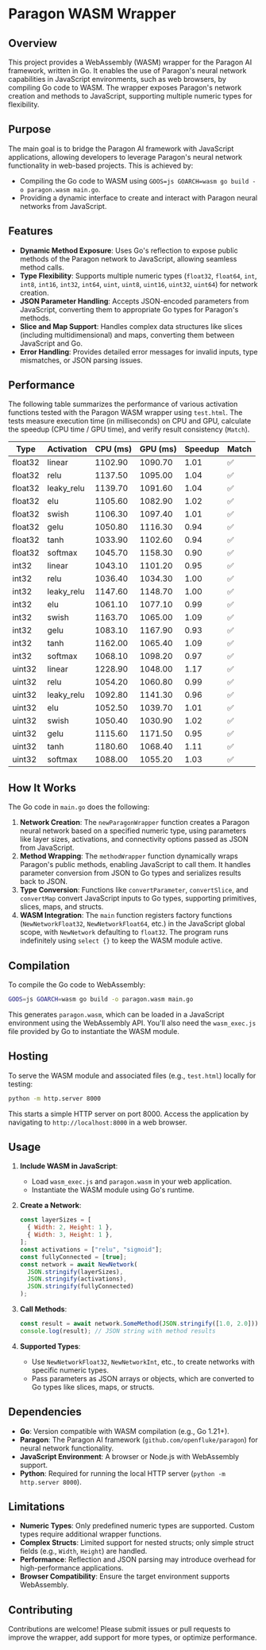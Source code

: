 # Paragon WASM Wrapper

## Overview

This project provides a WebAssembly (WASM) wrapper for the Paragon AI framework, written in Go. It enables the use of Paragon's neural network capabilities in JavaScript environments, such as web browsers, by compiling Go code to WASM. The wrapper exposes Paragon's network creation and methods to JavaScript, supporting multiple numeric types for flexibility.

## Purpose

The main goal is to bridge the Paragon AI framework with JavaScript applications, allowing developers to leverage Paragon's neural network functionality in web-based projects. This is achieved by:

- Compiling the Go code to WASM using `GOOS=js GOARCH=wasm go build -o paragon.wasm main.go`.
- Providing a dynamic interface to create and interact with Paragon neural networks from JavaScript.

## Features

- **Dynamic Method Exposure**: Uses Go's reflection to expose public methods of the Paragon network to JavaScript, allowing seamless method calls.
- **Type Flexibility**: Supports multiple numeric types (`float32`, `float64`, `int`, `int8`, `int16`, `int32`, `int64`, `uint`, `uint8`, `uint16`, `uint32`, `uint64`) for network creation.
- **JSON Parameter Handling**: Accepts JSON-encoded parameters from JavaScript, converting them to appropriate Go types for Paragon's methods.
- **Slice and Map Support**: Handles complex data structures like slices (including multidimensional) and maps, converting them between JavaScript and Go.
- **Error Handling**: Provides detailed error messages for invalid inputs, type mismatches, or JSON parsing issues.

## Performance

The following table summarizes the performance of various activation functions tested with the Paragon WASM wrapper using `test.html`. The tests measure execution time (in milliseconds) on CPU and GPU, calculate the speedup (CPU time / GPU time), and verify result consistency (`Match`).

| Type    | Activation | CPU (ms) | GPU (ms) | Speedup | Match |
| ------- | ---------- | -------- | -------- | ------- | ----- |
| float32 | linear     | 1102.90  | 1090.70  | 1.01    | ✅    |
| float32 | relu       | 1137.50  | 1095.00  | 1.04    | ✅    |
| float32 | leaky_relu | 1139.70  | 1091.60  | 1.04    | ✅    |
| float32 | elu        | 1105.60  | 1082.90  | 1.02    | ✅    |
| float32 | swish      | 1106.30  | 1097.40  | 1.01    | ✅    |
| float32 | gelu       | 1050.80  | 1116.30  | 0.94    | ✅    |
| float32 | tanh       | 1033.90  | 1102.60  | 0.94    | ✅    |
| float32 | softmax    | 1045.70  | 1158.30  | 0.90    | ✅    |
| int32   | linear     | 1043.10  | 1101.20  | 0.95    | ✅    |
| int32   | relu       | 1036.40  | 1034.30  | 1.00    | ✅    |
| int32   | leaky_relu | 1147.60  | 1148.70  | 1.00    | ✅    |
| int32   | elu        | 1061.10  | 1077.10  | 0.99    | ✅    |
| int32   | swish      | 1163.70  | 1065.00  | 1.09    | ✅    |
| int32   | gelu       | 1083.10  | 1167.90  | 0.93    | ✅    |
| int32   | tanh       | 1162.00  | 1065.40  | 1.09    | ✅    |
| int32   | softmax    | 1068.10  | 1098.20  | 0.97    | ✅    |
| uint32  | linear     | 1228.90  | 1048.00  | 1.17    | ✅    |
| uint32  | relu       | 1054.20  | 1060.80  | 0.99    | ✅    |
| uint32  | leaky_relu | 1092.80  | 1141.30  | 0.96    | ✅    |
| uint32  | elu        | 1052.50  | 1039.70  | 1.01    | ✅    |
| uint32  | swish      | 1050.40  | 1030.90  | 1.02    | ✅    |
| uint32  | gelu       | 1115.60  | 1171.50  | 0.95    | ✅    |
| uint32  | tanh       | 1180.60  | 1068.40  | 1.11    | ✅    |
| uint32  | softmax    | 1088.00  | 1055.20  | 1.03    | ✅    |

## How It Works

The Go code in `main.go` does the following:

1. **Network Creation**: The `newParagonWrapper` function creates a Paragon neural network based on a specified numeric type, using parameters like layer sizes, activations, and connectivity options passed as JSON from JavaScript.
2. **Method Wrapping**: The `methodWrapper` function dynamically wraps Paragon's public methods, enabling JavaScript to call them. It handles parameter conversion from JSON to Go types and serializes results back to JSON.
3. **Type Conversion**: Functions like `convertParameter`, `convertSlice`, and `convertMap` convert JavaScript inputs to Go types, supporting primitives, slices, maps, and structs.
4. **WASM Integration**: The `main` function registers factory functions (`NewNetworkFloat32`, `NewNetworkFloat64`, etc.) in the JavaScript global scope, with `NewNetwork` defaulting to `float32`. The program runs indefinitely using `select {}` to keep the WASM module active.

## Compilation

To compile the Go code to WebAssembly:

```bash
GOOS=js GOARCH=wasm go build -o paragon.wasm main.go
```

This generates `paragon.wasm`, which can be loaded in a JavaScript environment using the WebAssembly API. You'll also need the `wasm_exec.js` file provided by Go to instantiate the WASM module.

## Hosting

To serve the WASM module and associated files (e.g., `test.html`) locally for testing:

```bash
python -m http.server 8000
```

This starts a simple HTTP server on port 8000. Access the application by navigating to `http://localhost:8000` in a web browser.

## Usage

1. **Include WASM in JavaScript**:

   - Load `wasm_exec.js` and `paragon.wasm` in your web application.
   - Instantiate the WASM module using Go's runtime.

2. **Create a Network**:

   ```javascript
   const layerSizes = [
     { Width: 2, Height: 1 },
     { Width: 3, Height: 1 },
   ];
   const activations = ["relu", "sigmoid"];
   const fullyConnected = [true];
   const network = await NewNetwork(
     JSON.stringify(layerSizes),
     JSON.stringify(activations),
     JSON.stringify(fullyConnected)
   );
   ```

3. **Call Methods**:

   ```javascript
   const result = await network.SomeMethod(JSON.stringify([1.0, 2.0]));
   console.log(result); // JSON string with method results
   ```

4. **Supported Types**:
   - Use `NewNetworkFloat32`, `NewNetworkInt`, etc., to create networks with specific numeric types.
   - Pass parameters as JSON arrays or objects, which are converted to Go types like slices, maps, or structs.

## Dependencies

- **Go**: Version compatible with WASM compilation (e.g., Go 1.21+).
- **Paragon**: The Paragon AI framework (`github.com/openfluke/paragon`) for neural network functionality.
- **JavaScript Environment**: A browser or Node.js with WebAssembly support.
- **Python**: Required for running the local HTTP server (`python -m http.server 8000`).

## Limitations

- **Numeric Types**: Only predefined numeric types are supported. Custom types require additional wrapper functions.
- **Complex Structs**: Limited support for nested structs; only simple struct fields (e.g., `Width`, `Height`) are handled.
- **Performance**: Reflection and JSON parsing may introduce overhead for high-performance applications.
- **Browser Compatibility**: Ensure the target environment supports WebAssembly.

## Contributing

Contributions are welcome! Please submit issues or pull requests to improve the wrapper, add support for more types, or optimize performance.
